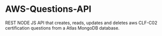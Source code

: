 # AWS-Questions-API
REST NODE JS API that creates, reads, updates and deletes aws CLF-C02 certification questions from a Atlas MongoDB database.
